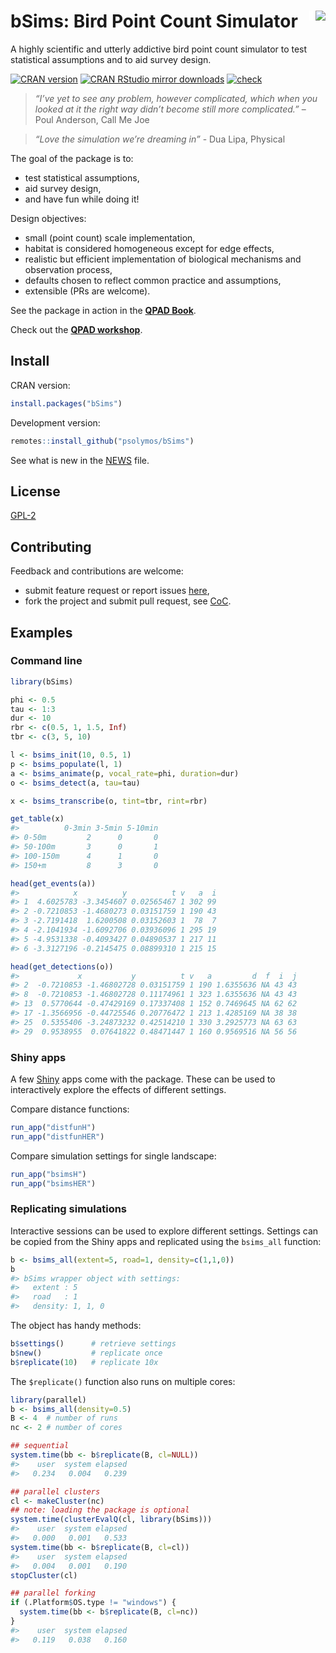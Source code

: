 # bSims: Bird Point Count Simulator <img src="https://raw.githubusercontent.com/psolymos/bSims/master/bsims.gif" align="right" style="padding-left:10px;background-color:white;" />

A highly scientific and utterly addictive bird point count simulator to
test statistical assumptions and to aid survey design.

[![CRAN
version](https://www.r-pkg.org/badges/version/bSims)](https://CRAN.R-project.org/package=bSims)
[![CRAN RStudio mirror
downloads](https://cranlogs.r-pkg.org/badges/grand-total/bSims)](https://peter.solymos.org/bSims/)
[![check](https://github.com/psolymos/bSims/actions/workflows/check.yml/badge.svg)](https://github.com/psolymos/bSims/actions/workflows/check.yml)

> *“I’ve yet to see any problem, however complicated, which when you
> looked at it the right way didn’t become still more complicated.”* –
> Poul Anderson, Call Me Joe

> *“Love the simulation we’re dreaming in”* - Dua Lipa, Physical

The goal of the package is to:

- test statistical assumptions,
- aid survey design,
- and have fun while doing it!

Design objectives:

- small (point count) scale implementation,
- habitat is considered homogeneous except for edge effects,
- realistic but efficient implementation of biological mechanisms and
  observation process,
- defaults chosen to reflect common practice and assumptions,
- extensible (PRs are welcome).

See the package in action in the [**QPAD
Book**](https://peter.solymos.org/qpad-book/).

Check out the [**QPAD
workshop**](https://peter.solymos.org/qpad-workshop/).

## Install

CRAN version:

``` r
install.packages("bSims")
```

Development version:

``` r
remotes::install_github("psolymos/bSims")
```

See what is new in the [NEWS](NEWS.md) file.

## License

[GPL-2](https://www.gnu.org/licenses/old-licenses/gpl-2.0.html)

## Contributing

Feedback and contributions are welcome:

- submit feature request or report issues
  [here](https://github.com/psolymos/bSims/issues),
- fork the project and submit pull request, see
  [CoC](CODE_OF_CONDUCT.md).

## Examples

### Command line

``` r
library(bSims)

phi <- 0.5
tau <- 1:3
dur <- 10
rbr <- c(0.5, 1, 1.5, Inf)
tbr <- c(3, 5, 10)

l <- bsims_init(10, 0.5, 1)
p <- bsims_populate(l, 1)
a <- bsims_animate(p, vocal_rate=phi, duration=dur)
o <- bsims_detect(a, tau=tau)

x <- bsims_transcribe(o, tint=tbr, rint=rbr)

get_table(x)
#>          0-3min 3-5min 5-10min
#> 0-50m         2      0       0
#> 50-100m       3      0       1
#> 100-150m      4      1       0
#> 150+m         8      3       0

head(get_events(a))
#>            x          y          t v   a  i
#> 1  4.6025783 -3.3454607 0.02565467 1 302 99
#> 2 -0.7210853 -1.4680273 0.03151759 1 190 43
#> 3 -2.7191418  1.6200508 0.03152603 1  78  7
#> 4 -2.1041934 -1.6092706 0.03936096 1 295 19
#> 5 -4.9531338 -0.4093427 0.04890537 1 217 11
#> 6 -3.3127196 -0.2145475 0.08899310 1 215 15

head(get_detections(o))
#>             x           y          t v   a         d  f  i  j
#> 2  -0.7210853 -1.46802728 0.03151759 1 190 1.6355636 NA 43 43
#> 8  -0.7210853 -1.46802728 0.11174961 1 323 1.6355636 NA 43 43
#> 13  0.5770644 -0.47429169 0.17337408 1 152 0.7469645 NA 62 62
#> 17 -1.3566956 -0.44725546 0.20776472 1 213 1.4285169 NA 38 38
#> 25  0.5355406 -3.24873232 0.42514210 1 330 3.2925773 NA 63 63
#> 29  0.9538955  0.07641822 0.48471447 1 160 0.9569516 NA 56 56
```

### Shiny apps

A few [Shiny](https://shiny.rstudio.com/) apps come with the package.
These can be used to interactively explore the effects of different
settings.

Compare distance functions:

``` r
run_app("distfunH")
run_app("distfunHER")
```

Compare simulation settings for single landscape:

``` r
run_app("bsimsH")
run_app("bsimsHER")
```

### Replicating simulations

Interactive sessions can be used to explore different settings. Settings
can be copied from the Shiny apps and replicated using the `bsims_all`
function:

``` r
b <- bsims_all(extent=5, road=1, density=c(1,1,0))
b
#> bSims wrapper object with settings:
#>   extent : 5
#>   road   : 1
#>   density: 1, 1, 0
```

The object has handy methods:

``` r
b$settings()      # retrieve settings
b$new()           # replicate once
b$replicate(10)   # replicate 10x
```

The `$replicate()` function also runs on multiple cores:

``` r
library(parallel)
b <- bsims_all(density=0.5)
B <- 4  # number of runs
nc <- 2 # number of cores

## sequential
system.time(bb <- b$replicate(B, cl=NULL))
#>    user  system elapsed 
#>   0.234   0.004   0.239

## parallel clusters
cl <- makeCluster(nc)
## note: loading the package is optional
system.time(clusterEvalQ(cl, library(bSims)))
#>    user  system elapsed 
#>   0.000   0.001   0.533
system.time(bb <- b$replicate(B, cl=cl))
#>    user  system elapsed 
#>   0.004   0.001   0.190
stopCluster(cl)

## parallel forking
if (.Platform$OS.type != "windows") {
  system.time(bb <- b$replicate(B, cl=nc))
}
#>    user  system elapsed 
#>   0.119   0.038   0.160
```
